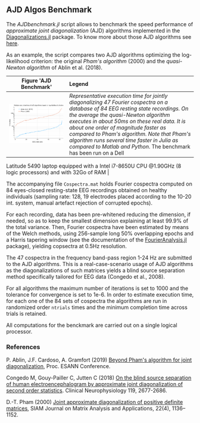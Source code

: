## AJD Algos Benchmark

The *AJDbenchmark.jl* script allows to benchmark the speed performance
of *approximate joint diagonalization* (AJD) algorithms implemented in the
[Diagonalizations.jl](https://github.com/Marco-Congedo/Diagonalizations.jl)
package. To know more about those AJD algorithms
see [here](https://marco-congedo.github.io/Diagonalizations.jl/dev/algorithms/).

As an example, the script compares two AJD algorithms optimizing the log-likelihood criterion: the original *Pham's algorithm* (2000)
and the *quasi-Newton algorithm* of Ablin et al. (2018).

| Figure 'AJD Benchmark'  |  Legend                |
|:-----------------------:|:-----------------------|
| ![](Figure.png) | *Representative execution time for jointly diagonalizing 47 Fourier cospectra on a database of 84 EEG resting state recordings. On the average the quasi-Newton algorithm executes in about 50ms on these real data. It is about one order of magnitude faster as compared to Pham's algorithm. Note that Pham's algorithm runs several time faster in Julia as compared to Matlab and Python*. The benchmark has been run on a Dell
Latitude 5490 laptop equipped with a Intel
i7-8650U CPU @1.90GHz (8 logic processors)
and with 32Go of RAM  |

The accompanying file `Cospectra.mat` holds Fourier cospectra
computed on 84 eyes-closed resting-state EEG recordings obtained
on healthy individuals (sampling rate: 128, 19 electrodes placed
according to the 10-20 int. system, manual artefact rejection of
corrupted epochs).

For each recording, data has been pre-whitened reducing the dimension,
if needed, so as to keep the smallest dimension explaining at least
99.9% of the total variance. Then, Fourier cospectra have been estimated
by means of the Welch methods, using 256-sample long 50% overlapping
epochs and a Harris tapering window (see the documentation of the
[FourierAnalysis.jl](https://github.com/Marco-Congedo/FourierAnalysis.jl) package), yielding copsectra at 0.5Hz resolution.

The 47 cospectra in the frequency band-pass region 1-24 Hz are submitted
to the AJD algorithms. This is a real-case-scenario usage of AJD
algorithms as the diagonalizations of such matrices yields a blind source
separation method specifically tailored for EEG data (Congedo et al., 2008).

For all algorithms the maximum number of iterations is set to 1000
and the tolerance for convergence is set to 1e-6.
In order to estimate execution time, for each one of the 84 sets of
cospectra the algorithms are run in randomized order `ntrials`
times and the minimum completion time across trials is retained.

All computations for the benckmark are carried out on a single
logical processor.


### References

P. Ablin, J.F. Cardoso, A. Gramfort (2019) [Beyond Pham's algorithm
for joint diagonalization](https://hal.archives-ouvertes.fr/hal-01936887v1),
Proc. ESANN Conference.

Congedo M, Gouy-Pailler C, Jutten C (2018) [On the blind source
separation of human electroencephalogram by approximate joint
diagonalization of second order statistics](https://hal.archives-ouvertes.fr/hal-00343628/document).
Clinical Neurophysiology 119, 2677-2686.

D.-T. Pham (2000) [Joint approximate diagonalization of positive definite
matrices](https://pdfs.semanticscholar.org/0cb5/ca9de76b8893a2549ec278942bb6a5a37a35.pdf?_ga=2.131902607.124228321.1577610632-183244851.1563047228),
SIAM Journal on Matrix Analysis and Applications, 22(4), 1136–1152.
